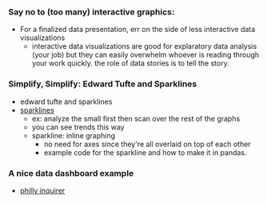 ### Say no to (too many) interactive graphics:
- For a finalized data presentation, err on the side of less interactive data visualizations 
  - interactive data visualizations are good for explaratory data analysis (your job) but they can easily overwhelm whoever is reading through your work quickly. the role of data stories is to tell the story. 

### Simplify, Simplify: Edward Tufte and Sparklines
- edward tufte and sparklines
- [sparklines](https://www.edwardtufte.com/bboard/q-and-a-fetch-msg?msg_id=0001OR)
  - ex: analyze the small first then scan over the rest of the graphs
  - you can see trends this way 
  - sparkline: inline graphing
    - no need for axes since they're all overlaid on top of each other
    - example code for the sparkline and how to make it in pandas. 

### A nice data dashboard example
- [philly inquirer](https://www.inquirer.com/health/coronavirus/inq/coronavirus-covid-19-pandemic-numbers-pennsylvania-new-jersey-20200319.html)


